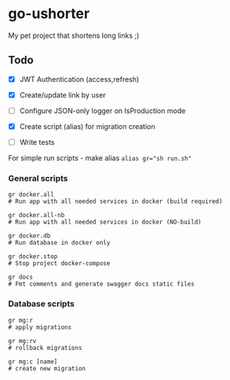 # go-ushorter
My pet project that shortens long links ;)

## Todo
- [x] JWT Authentication (access,refresh)
- [x] Create/update link by user
- [ ] Configure JSON-only logger on IsProduction mode
- [x] Create script (alias) for migration creation
- [ ] Write tests


For simple run scripts - make alias `alias gr="sh run.sh"`


### General scripts

```shell
gr docker.all
# Run app with all needed services in docker (build required)
```

```shell
gr docker.all-nb
# Run app with all needed services in docker (NO-build)
```

```shell
gr docker.db
# Run database in docker only
```

```shell
gr docker.stop
# Stop project docker-compose
```

```shell
gr docs
# Fmt comments and generate swagger docs static files
```



### Database scripts

```shell
gr mg:r
# apply migrations
```


```shell
gr mg:rv
# rollback migrations
```

```shell
gr mg:c [name]
# create new migration
```


